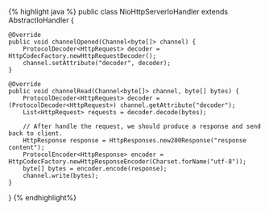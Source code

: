 {% highlight java %}
public class NioHttpServerIoHandler extends AbstractIoHandler {

    @Override
    public void channelOpened(Channel<byte[]> channel) {
        ProtocolDecoder<HttpRequest> decoder = HttpCodecFactory.newHttpRequestDecoder();
        channel.setAttribute("decoder", decoder);
    }

    @Override
    public void channelRead(Channel<byte[]> channel, byte[] bytes) {
        ProtocolDecoder<HttpRequest> decoder = (ProtocolDecoder<HttpRequest>) channel.getAttribute("decoder");
        List<HttpRequest> requests = decoder.decode(bytes);

        // After handle the request, we should produce a response and send back to client.
        HttpResponse response = HttpResponses.new200Response("response content");
        ProtocolEncoder<HttpResponse> encoder = HttpCodecFactory.newHttpResponseEncoder(Charset.forName("utf-8"));
        byte[] bytes = encoder.encode(response);
        channel.write(bytes);
    }
}
{% endhighlight%}
